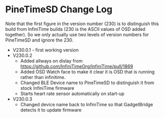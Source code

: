 # PineTimeSD Change Log

Note that the first figure in the version number (230) is to distinguish this build from 
InfiniTime builds (230 is the ASCII values of OSD added together).
So we only actually use two levels of version numbers for PineTimeSD and ignore the 230.

  - V230.0.1 - first working version
  - V230.0.2 
    - Added allways on dislay from https://github.com/InfiniTimeOrg/InfiniTime/pull/1869
    - Added OSD Watch face to make it clear it is OSD that is running rather than infinitime.
    - Changed BLE Device name to PineTimeSD to distinguish it from stock InfiniTime firmware
    - Starts heart rate sensor automatically on start-up
  - V230.0.3
    - Changed device name back to InfiniTime so that GadgetBridge detects it to update firmware
